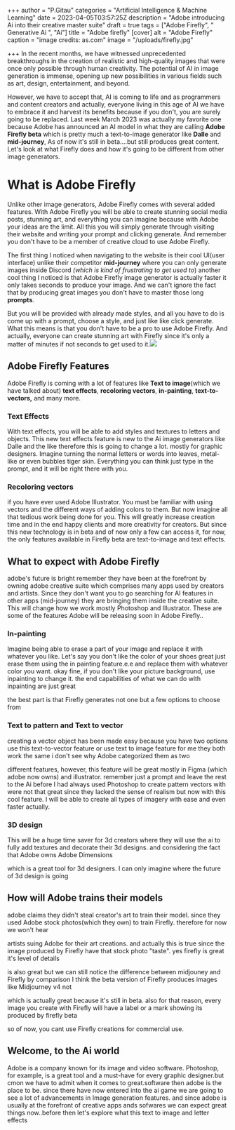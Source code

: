 +++
author = "P.Gitau"
categories = "Artificial Intelligence & Machine Learning"
date = 2023-04-05T03:57:25Z
description = "Adobe introducing Ai into their creative master suite"
draft = true
tags = ["Adobe Firefly", "  Generative Ai ", "Ai"]
title = "Adobe firefly"
[cover]
alt = "Adobe Firefly"
caption = "image credits: as.com"
image = "/uploads/firefly.jpg"

+++
In the recent months, we have witnessed unprecedented breakthroughs in the creation of realistic and high-quality images that were once only possible through human creativity. The potential of AI in image generation is immense, opening up new possibilities in various fields such as art, design, entertainment, and beyond.

However, we have to accept that, AI is coming to life and as programmers and content creators and actually, everyone living in this age of AI we have to embrace it and harvest its benefits because if you don't, you are surely going to be replaced. Last week March 2023 was actually my favorite one because Adobe has announced an AI model in what they are calling **Adobe Firefly beta** which is pretty much a text-to-image generator like **Dalle** and **mid-journey**, As of now it's still in beta....but still produces great content. Let's look at what Firefly does and how it's going to be different from other image generators.

# What is Adobe Firefly

Unlike other image generators, Adobe Firefly comes with several added features. With Adobe Firefly you will be able to create stunning social media posts, stunning art, and everything you can imagine because with Adobe your ideas are the limit. All this you will simply generate through visiting their website and writing your prompt and clicking generate. And remember you don't have to be a member of creative cloud to use Adobe Firefly.

The first thing I noticed when navigating to the website is their cool UI(user interface) unlike their competitor **mid-journey** where you can only generate images inside Discord _(which is kind of frustrating to get used to_) another cool thing I noticed is that Adobe Firefly image generator is actually faster it only takes seconds to produce your image. And we can't ignore the fact that by producing great images you don't have to master those long **prompts**.

But you will be provided with already made styles, and all you have to do is come up with a prompt, choose a style, and just like like click generate. What this means is that you don't have to be a pro to use Adobe Firefly. And actually, everyone can create stunning art with Firefly since it's only a matter of minutes if not seconds to get used to it.![](/uploads/mj-prompt.png)

## Adobe Firefly Features

Adobe Firefly is coming with a lot of features like **Text to image**(which we have talked about) **text effects**, **recoloring vectors**, **in-painting**, **text-to-vectors,** and many more.

### Text Effects

With text effects, you will be able to add styles and textures to letters and objects. This new text effects feature is new to the Ai image generators like Dalle and the like therefore this is going to change a lot. mostly for graphic designers. Imagine turning the normal letters or words into leaves, metal-like or even bubbles tiger skin. Everything you can think just type in the prompt, and it will be right there with you.

### Recoloring vectors

if you have ever used Adobe Illustrator. You must be familiar with using vectors and the different ways of adding colors to them. But now imagine all that tedious work being done for you. This will greatly increase creation time and in the end happy clients and more creativity for creators. But since this new technology is in beta and of now only a few can access it, for now, the only features available in Firefly beta are text-to-image and text effects.

## What to expect with Adobe Firefly

adobe's future is bright remember they have been at the forefront by owning adobe creative suite which comprises many apps used by creators and artists. Since they don't want you to go searching for AI features in other apps (mid-journey) they are bringing them inside the creative suite. This will change how we work mostly Photoshop and Illustrator. These are some of the features Adobe will be releasing soon in Adobe Firefly..

### In-painting

Imagine being able to erase a part of your image and replace it with whatever you like. Let's say you don't like the color of your shoes great just erase them using the in painting feature.e.e and replace them with whatever color you want. okay fine, if you don't like your picture background, use inpainting to change it. the end capabilities of what we can do with inpainting are just great

the best part is that Firefly generates not one but a few options to choose from

### Text to pattern and Text to vector

creating a vector object has been made easy because you have two options use this text-to-vector feature or use text to image feature for me they both work the same i don't see why Adobe categorized them as two

different features, however, this feature will be great mostly in Figma (which adobe now owns) and illustrator. remember just a prompt and leave the rest to the Ai before I had always used Photoshop to create pattern vectors with were not that great since they lacked the sense of realism but now with this cool feature. I will be able to create all types of imagery with ease and even faster actually.

### 3D design

This will be a huge time saver for 3d creators where they will use the ai to fully add textures and decorate their 3d designs. and considering the fact that Adobe owns Adobe Dimensions

which is a great tool for 3d designers. I can only imagine where the future of 3d design is going

## How will Adobe trains their models

adobe claims they didn't steal creator's art to train their model. since they used Adobe stock photos(which they own) to train Firefly. therefore for now we won't hear

artists suing Adobe for their art creations. and actually this is true since the image produced by Firefly have that stock photo "taste". yes firefly is great it's level of details

is also great but we can still notice the difference between midjouney and Firefly by comparison I think the beta version of Firefly produces images like Midjourney v4 not

which is actually great because it's still in beta. also for that reason, every image you create with Firefly will have a label or a mark showing its produced by firefly beta

so of now, you cant use Firefly creations for commercial use.

## Welcome, to the Ai world

Adobe is a company known for its image and video software. Photoshop, for example, is a great tool and a must-have for every graphic designer.but cmon we have to admit when it comes to great.software then adobe is the place to be. since there have now entered into the ai game we are going to see a lot of advancements in Image generation features. and since adobe is usually at the forefront of creative apps ands sofwares we can expect great things now..before then let's explore what this text to image and letter effects
